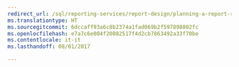 ```yaml
--- 
redirect_url: /sql/reporting-services/report-design/planning-a-report-report-builder
ms.translationtype: HT
ms.sourcegitcommit: 6dccaff93a6c8b2374a1fad069b2f597898802fc
ms.openlocfilehash: e7a7c6e004f20082517f4d2cb7863492a33f70be
ms.contentlocale: it-it
ms.lasthandoff: 08/01/2017

--- 
```


